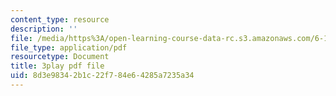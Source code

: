 ```yaml
---
content_type: resource
description: ''
file: /media/https%3A/open-learning-course-data-rc.s3.amazonaws.com/6-172-performance-engineering-of-software-systems-fall-2018/8d3e98342b1c22f784e64285a7235a34_xwE568oVQ1Y.pdf
file_type: application/pdf
resourcetype: Document
title: 3play pdf file
uid: 8d3e9834-2b1c-22f7-84e6-4285a7235a34
---
```

